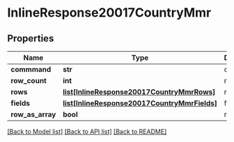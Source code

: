 # InlineResponse20017CountryMmr

## Properties
Name | Type | Description | Notes
------------ | ------------- | ------------- | -------------
**commmand** | **str** | command | [optional] 
**row_count** | **int** | rowCount | [optional] 
**rows** | [**list[InlineResponse20017CountryMmrRows]**](InlineResponse20017CountryMmrRows.md) | rows | [optional] 
**fields** | [**list[InlineResponse20017CountryMmrFields]**](InlineResponse20017CountryMmrFields.md) | fields | [optional] 
**row_as_array** | **bool** | rowAsArray | [optional] 

[[Back to Model list]](../README.md#documentation-for-models) [[Back to API list]](../README.md#documentation-for-api-endpoints) [[Back to README]](../README.md)


